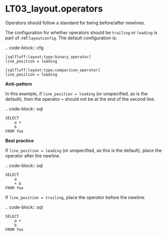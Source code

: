 # LT03_layout.operators

Operators should follow a standard for being before/after newlines.

The configuration for whether operators should be ``trailing`` or
``leading`` is part of :ref:`layoutconfig`. The default configuration is:

.. code-block:: cfg

    [sqlfluff:layout:type:binary_operator]
    line_position = leading

    [sqlfluff:layout:type:comparison_operator]
    line_position = leading

**Anti-pattern**

In this example, if ``line_position = leading`` (or unspecified, as is the
default), then the operator ``+`` should not be at the end of the second line.

.. code-block:: sql

    SELECT
        a +
        b
    FROM foo


**Best practice**

If ``line_position = leading`` (or unspecified, as this is the default),
place the operator after the newline.

.. code-block:: sql

    SELECT
        a
        + b
    FROM foo

If ``line_position = trailing``, place the operator before the newline.

.. code-block:: sql

    SELECT
        a +
        b
    FROM foo
